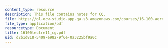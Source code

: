 ```yaml
---
content_type: resource
description: This file contains notes for CQ.
file: https://ol-ocw-studio-app-qa.s3.amazonaws.com/courses/16-100-aerodynamics-fall-2005/d2b1d8185409e9829f6e0a3225bf9a0c_16100lectre11_cg.pdf
file_type: application/pdf
resourcetype: Document
title: 16100lectre11_cg.pdf
uid: d2b1d818-5409-e982-9f6e-0a3225bf9a0c
---
```

